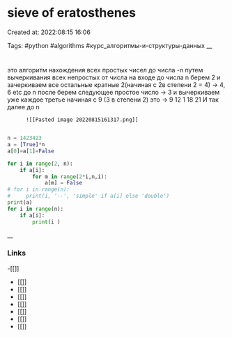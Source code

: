 # sieve of eratosthenes

Created at: 2022:08:15 16:06

Tags: #python  #algorithms   #курс_алгоритмы-и-структуры-данных 
__ 

#
 это алгоритм нахождения всех простых чисел до числа -n путем
 вычеркивания всех непростых от числа на входе до числа n
 берем 2 и зачеркиваем все остальные кратные 2(начиная с 2в степени 2 = 4) -> 4, 6 etc  до  n
 после берем следующее простое число -> 3
 и вычеркиваем уже каждое третье  начиная с 9 (3 в степени 2)
 это -> 9 12 1 18 21
  И так далее  до n
 
		  ![[Pasted image 20220815161317.png]]
		  
``` python 

n = 1423423
a = [True]*n
a[0]=a[1]=False

for i in range(2, n):
    if a[i]:
        for m in range(2*i,n,i):
            a[m] = False
# for i in range(n):
#     print(i, '--', 'simple' if a[i] else 'double')
print(a)
for i in range(n):
    if a[i]:
        print(i )

```

__

### Links
-[[]]
- [[]]
- [[]]
- [[]]
- [[]]
- [[]]
- [[]]
- [[]]
